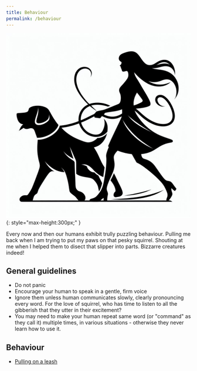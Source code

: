 ```yaml
---
title: Behaviour
permalink: /behaviour
---
```


![Dog Teaching Human](/media/dog-pulling-leash.jpg){: style="max-height:300px;" }

Every now and then our humans exhibit trully puzzling behaviour. Pulling me back when I am trying to put my paws on that pesky squirrel. Shouting at me when I 
helped them to disect that slipper into parts. Bizzarre creatures indeed!

## General guidelines

- Do not panic
- Encourage your human to speak in a gentle, firm voice
- Ignore them unless human communicates slowly, clearly pronouncing every word. For the love of squirrel, who has time to listen to all the gibberish that they utter in their excitement?
- You may need to make your human repeat same word (or "command" as they call it) multiple times, in various situations - otherwise they never learn how to use it.

## Behaviour
- [Pulling on a leash](/behaviour/pulling-on-a-leash)
